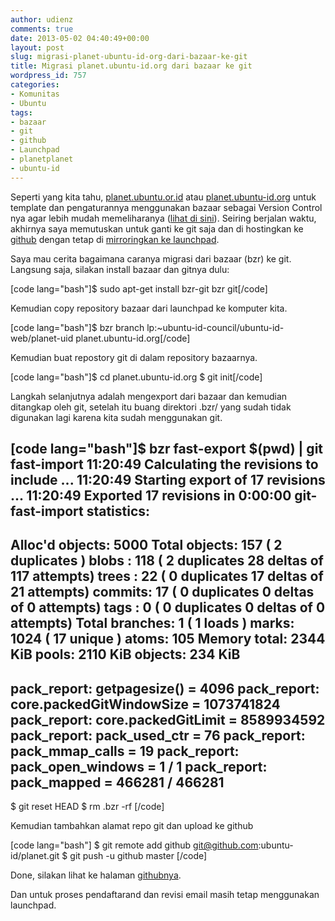```yaml
---
author: udienz
comments: true
date: 2013-05-02 04:40:49+00:00
layout: post
slug: migrasi-planet-ubuntu-id-org-dari-bazaar-ke-git
title: Migrasi planet.ubuntu-id.org dari bazaar ke git
wordpress_id: 757
categories:
- Komunitas
- Ubuntu
tags:
- bazaar
- git
- github
- Launchpad
- planetplanet
- ubuntu-id
---
```


Seperti yang kita tahu, [planet.ubuntu.or.id](http://planet.ubuntu.or.id) atau [planet.ubuntu-id.org](http://planet.ubuntu-id.org) untuk template dan pengaturannya menggunakan bazaar sebagai Version Control nya agar lebih mudah memeliharanya ([lihat di sini](http://https://code.launchpad.net/~ubuntu-id-council/ubuntu-id-web/planet-uid)). Seiring berjalan waktu, akhirnya saya memutuskan untuk ganti ke git saja dan di hostingkan ke [github](https://github.com/ubuntu-id/planet) dengan tetap di [mirroringkan ke launchpad](https://code.launchpad.net/~ubuntu-id-council/ubuntu-id-web/trunk).

Saya mau cerita bagaimana caranya migrasi dari bazaar (bzr) ke git. Langsung saja, silakan install bazaar dan gitnya dulu:

[code lang="bash"]$ sudo apt-get install bzr-git bzr git[/code]

Kemudian copy repository bazaar dari launchpad ke komputer kita.

[code lang="bash"]$ bzr branch lp:~ubuntu-id-council/ubuntu-id-web/planet-uid planet.ubuntu-id.org[/code]

Kemudian buat repostory git di dalam repository bazaarnya.

[code lang="bash"]$ cd planet.ubuntu-id.org
$ git init[/code]

Langkah selanjutnya adalah mengexport dari bazaar dan kemudian ditangkap oleh git, setelah itu buang direktori .bzr/ yang sudah tidak digunakan lagi karena kita sudah menggunakan git.

[code lang="bash"]$ bzr fast-export $(pwd) | git fast-import
11:20:49 Calculating the revisions to include ...
11:20:49 Starting export of 17 revisions ...
11:20:49 Exported 17 revisions in 0:00:00
git-fast-import statistics:
---------------------------------------------------------------------
Alloc'd objects:       5000
Total objects:          157 (         2 duplicates                  )
      blobs  :          118 (         2 duplicates         28 deltas of        117 attempts)
      trees  :           22 (         0 duplicates         17 deltas of         21 attempts)
      commits:           17 (         0 duplicates          0 deltas of          0 attempts)
      tags   :            0 (         0 duplicates          0 deltas of          0 attempts)
Total branches:           1 (         1 loads     )
      marks:           1024 (        17 unique    )
      atoms:            105
Memory total:          2344 KiB
       pools:          2110 KiB
     objects:           234 KiB
---------------------------------------------------------------------
pack_report: getpagesize()            =       4096
pack_report: core.packedGitWindowSize = 1073741824
pack_report: core.packedGitLimit      = 8589934592
pack_report: pack_used_ctr            =         76
pack_report: pack_mmap_calls          =         19
pack_report: pack_open_windows        =          1 /          1
pack_report: pack_mapped              =     466281 /     466281
---------------------------------------------------------------------
$ git reset HEAD
$ rm .bzr -rf
[/code]

Kemudian tambahkan alamat repo git dan upload ke github

[code lang="bash"]
$ git remote add github git@github.com:ubuntu-id/planet.git
$ git push -u github master
[/code]

Done, silakan lihat ke halaman [githubnya](https://github.com/ubuntu-id/planet).

Dan untuk proses pendaftarand dan revisi email masih tetap menggunakan launchpad.
